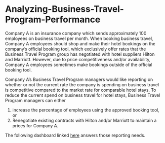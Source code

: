 # Analyzing-Business-Travel-Program-Performance

Company A is an insurance company which sends approximately 100 employees on business travel per month. When booking business travel, Company A employees should shop and make their hotel bookings on the company’s official booking tool, which exclusively offer rates that the Business Travel Program group has negotiated with hotel suppliers Hilton and Marriott. However, due to price competitiveness and/or availability, Company A employees sometimes make bookings outside of the official booking tool.

Company A’s Business Travel Program managers would like reporting on whether or not the current rate the company is spending on business travel is competitive compared to the market rate for comparable hotel stays. To reduce the current spend on business travel for hotel stays, Business Travel Program managers can either 

1. increase the percentage of employees using the approved booking tool, or
2. Renegotiate existing contracts with Hilton and/or Marriott to maintain a prices for Company A.

The following dashboard linked [here](https://public.tableau.com/app/profile/leia5972/viz/shared/NP63MFKWW) answers those reporting needs.
